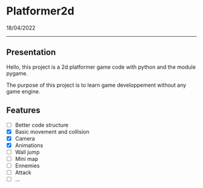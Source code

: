 # Platformer2d
18/04/2022
- - -

## Presentation

Hello, this project is a 2d platformer game code with python and the module pygame.

The purpose of this project is to learn game developpement without any game engine.

## Features
- [ ] Better code structure
- [x] Basic movement and collision
- [x] Camera
- [x] Animations
- [ ] Wall jump
- [ ] Mini map
- [ ] Ennemies
- [ ] Attack 
- [ ] ...
